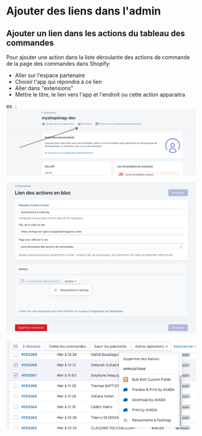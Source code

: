 # Ajouter des liens dans l'admin

## Ajouter un lien dans les actions du tableau des commandes
Pour ajouter une action dans la liste déroulante des actions de commande de la page des commandes dans Shopify:
- Aller sur l'espace partenaire
- Choisir l'app qui répondra à ce lien
- Aller dans "extensions"
- Mettre le titre, le lien vers l'app et l'endroit ou cette action apparaitra

ex. :
![product image 1](/img/app-shopify-extensions.png "Extensions")

![product image 1](/img/app-shopify-add-extension.png "edit extension")

![product image 1](/img/app-shopify-action.png "edit extension")
